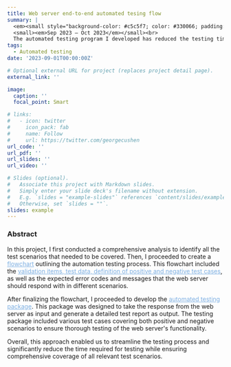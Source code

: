 ```yaml
---
title: Web server end-to-end automated tesing flow
summary: |
  <em><small style="background-color: #c5c5f7; color: #330066; padding: 5px;">nodeJS/selenium/playwright/webdriver/postman/</small></em><br>
  <small><em>Sep 2023 – Oct 2023</em></small><br>
  The automated testing program I developed has reduced the testing time to <b style="color: red;">one-tenth</b> of the original manual testing time.
tags:
  - Automated testing 
date: '2023-09-01T00:00:00Z'

# Optional external URL for project (replaces project detail page).
external_link: ''

image:
  caption: ''
  focal_point: Smart

# links:
#   - icon: twitter
#     icon_pack: fab
#     name: Follow
#     url: https://twitter.com/georgecushen
url_code: ''
url_pdf: ''
url_slides: ''
url_video: ''

# Slides (optional).
#   Associate this project with Markdown slides.
#   Simply enter your slide deck's filename without extension.
#   E.g. `slides = "example-slides"` references `content/slides/example-slides.md`.
#   Otherwise, set `slides = ""`.
slides: example
---
```

### Abstract
In this project, I first conducted a comprehensive analysis to identify all the test scenarios that needed to be covered. Then, I proceeded to create a <u style="color: #7dafe2;">flowchart</u> outlining the automation testing process. This flowchart included the <u style="color: #7dafe2;">validation items, test data, definition of positive and negative test cases</u>, as well as the expected error codes and messages that the web server should respond with in different scenarios.

After finalizing the flowchart, I proceeded to develop the <u style="color: #7dafe2;">automated testing package</u>. This package was designed to take the response from the web server as input and generate a detailed test report as output. The testing package included various test cases covering both positive and negative scenarios to ensure thorough testing of the web server's functionality.

Overall, this approach enabled us to streamline the testing process and significantly reduce the time required for testing while ensuring comprehensive coverage of all relevant test scenarios.
